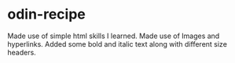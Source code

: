 # odin-recipe
Made use of simple html skills I learned. Made use of Images and hyperlinks. Added some bold and italic text along with different size headers.